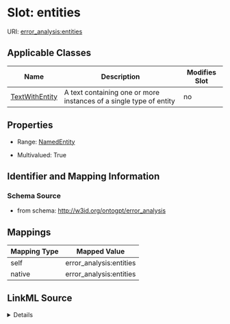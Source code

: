 

# Slot: entities

URI: [error_analysis:entities](http://w3id.org/ontogpt/error_analysisentities)



<!-- no inheritance hierarchy -->





## Applicable Classes

| Name | Description | Modifies Slot |
| --- | --- | --- |
| [TextWithEntity](TextWithEntity.md) | A text containing one or more instances of a single type of entity |  no  |







## Properties

* Range: [NamedEntity](NamedEntity.md)

* Multivalued: True





## Identifier and Mapping Information







### Schema Source


* from schema: http://w3id.org/ontogpt/error_analysis




## Mappings

| Mapping Type | Mapped Value |
| ---  | ---  |
| self | error_analysis:entities |
| native | error_analysis:entities |




## LinkML Source

<details>
```yaml
name: entities
from_schema: http://w3id.org/ontogpt/error_analysis
rank: 1000
alias: entities
owner: TextWithEntity
domain_of:
- TextWithEntity
range: NamedEntity
multivalued: true

```
</details>